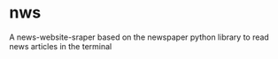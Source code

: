 # nws
A news-website-sraper based on the newspaper python library to read news articles in the terminal 

